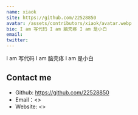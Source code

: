 ```yaml
---
name: xiaok
site: https://github.com/22528850
avatar: /assets/contributors/xiaok/avatar.webp
bio: I am 写代码 I am 脑壳疼 I am 是小白
email:
twitter:
---
```


I am 写代码 I am 脑壳疼 I am 是小白

## Contact me

- Github: <https://github.com/22528850>
- Email：<>
- Website: <>

